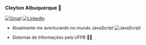 ### Cleyton Albuquerque 👋

[![Gmail](https://img.shields.io/badge/Gmail-D14836?style=flat-square&logo=gmail&logoColor=white)](mailto:cleyton.albuquerque@dcx.ufpb.br)
[![LinkedIn](https://img.shields.io/badge/LinkedIn-0077B5?style=flat-square&logo=linkedin&logoColor=white)](https://www.linkedin.com/in/cleytonalbu)

- Atualmente me aventurando no mundo JavaScript ![JavaScript](https://img.shields.io/badge/JavaScript-back?style=flat&logo=javascript&logoColor=white&labelColor=)



- Sistemas de Informações pela UFPB 👨‍💻


<!--
## Tecnologias
![Java](https://img.shields.io/badge/Java-ED8B00?style=for-the-badge&logo=java&logoColor=white)
![Spring Boot](https://img.shields.io/badge/Spring_Boot-F2F4F9?style=for-the-badge&logo=spring-boot)
![Angular](https://img.shields.io/badge/Angular-DD0031?style=for-the-badge&logo=angular&logoColor=white)
![Typescript](https://img.shields.io/badge/Typescript-3178C6?style=for-the-badge&logo=typescript&logoColor=white)
![Javascript](https://img.shields.io/badge/Javascript-F7DF1E?style=for-the-badge&logo=javascript&logoColor=black)
![HTML](https://img.shields.io/badge/HTML-E34F26?style=for-the-badge&logo=html5&logoColor=white)
![CSS](https://img.shields.io/badge/CSS-1572B6?style=for-the-badge&logo=css3&logoColor=white)
![Python](https://img.shields.io/badge/Python-3776AB?style=for-the-badge&logo=python&logoColor=white)
--->

<div align="left">
  
 </div>
